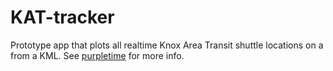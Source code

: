 KAT-tracker
=================

Prototype app that plots all realtime Knox Area Transit shuttle locations on a  from a KML. See [purpletime](https://github.com/milesshebar/purpletime) for more info.